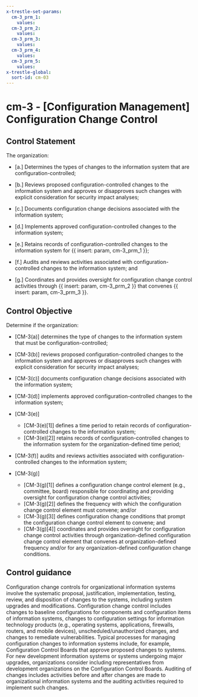 ```yaml
---
x-trestle-set-params:
  cm-3_prm_1:
    values:
  cm-3_prm_2:
    values:
  cm-3_prm_3:
    values:
  cm-3_prm_4:
    values:
  cm-3_prm_5:
    values:
x-trestle-global:
  sort-id: cm-03
---
```


# cm-3 - \[Configuration Management\] Configuration Change Control

## Control Statement

The organization:

- \[a.\] Determines the types of changes to the information system that are configuration-controlled;

- \[b.\] Reviews proposed configuration-controlled changes to the information system and approves or disapproves such changes with explicit consideration for security impact analyses;

- \[c.\] Documents configuration change decisions associated with the information system;

- \[d.\] Implements approved configuration-controlled changes to the information system;

- \[e.\] Retains records of configuration-controlled changes to the information system for {{ insert: param, cm-3_prm_1 }};

- \[f.\] Audits and reviews activities associated with configuration-controlled changes to the information system; and

- \[g.\] Coordinates and provides oversight for configuration change control activities through {{ insert: param, cm-3_prm_2 }} that convenes {{ insert: param, cm-3_prm_3 }}.

## Control Objective

Determine if the organization:

- \[CM-3(a)\] determines the type of changes to the information system that must be configuration-controlled;

- \[CM-3(b)\] reviews proposed configuration-controlled changes to the information system and approves or disapproves such changes with explicit consideration for security impact analyses;

- \[CM-3(c)\] documents configuration change decisions associated with the information system;

- \[CM-3(d)\] implements approved configuration-controlled changes to the information system;

- \[CM-3(e)\]

  - \[CM-3(e)[1]\] defines a time period to retain records of configuration-controlled changes to the information system;
  - \[CM-3(e)[2]\] retains records of configuration-controlled changes to the information system for the organization-defined time period;

- \[CM-3(f)\] audits and reviews activities associated with configuration-controlled changes to the information system;

- \[CM-3(g)\]

  - \[CM-3(g)[1]\] defines a configuration change control element (e.g., committee, board) responsible for coordinating and providing oversight for configuration change control activities;
  - \[CM-3(g)[2]\] defines the frequency with which the configuration change control element must convene; and/or
  - \[CM-3(g)[3]\] defines configuration change conditions that prompt the configuration change control element to convene; and
  - \[CM-3(g)[4]\] coordinates and provides oversight for configuration change control activities through organization-defined configuration change control element that convenes at organization-defined frequency and/or for any organization-defined configuration change conditions.

## Control guidance

Configuration change controls for organizational information systems involve the systematic proposal, justification, implementation, testing, review, and disposition of changes to the systems, including system upgrades and modifications. Configuration change control includes changes to baseline configurations for components and configuration items of information systems, changes to configuration settings for information technology products (e.g., operating systems, applications, firewalls, routers, and mobile devices), unscheduled/unauthorized changes, and changes to remediate vulnerabilities. Typical processes for managing configuration changes to information systems include, for example, Configuration Control Boards that approve proposed changes to systems. For new development information systems or systems undergoing major upgrades, organizations consider including representatives from development organizations on the Configuration Control Boards. Auditing of changes includes activities before and after changes are made to organizational information systems and the auditing activities required to implement such changes.
